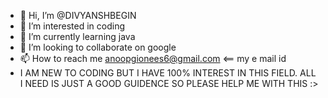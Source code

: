 - 👋 Hi, I’m @DIVYANSHBEGIN
- 👀 I’m interested in coding
- 🌱 I’m currently learning java
- 💞️ I’m looking to collaborate on google
- 📫 How to reach me anoopgionees6@gmail.com <== my e mail id
- I AM NEW TO CODING BUT I HAVE 100% INTEREST IN THIS FIELD. ALL I NEED IS JUST A GOOD GUIDENCE SO PLEASE HELP ME WITH THIS :>
